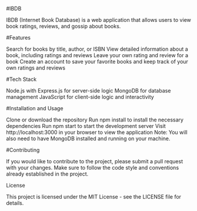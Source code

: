 #IBDB

IBDB (Internet Book Database) is a web application that allows users to view book ratings, reviews, and gossip about books.

#Features

Search for books by title, author, or ISBN
View detailed information about a book, including ratings and reviews
Leave your own rating and review for a book
Create an account to save your favorite books and keep track of your own ratings and reviews

#Tech Stack

Node.js with Express.js for server-side logic
MongoDB for database management
JavaScript for client-side logic and interactivity

#Installation and Usage

Clone or download the repository
Run npm install to install the necessary dependencies
Run npm start to start the development server
Visit http://localhost:3000 in your browser to view the application
Note: You will also need to have MongoDB installed and running on your machine.

#Contributing

If you would like to contribute to the project, please submit a pull request with your changes. Make sure to follow the code style and conventions already established in the project.

License

This project is licensed under the MIT License - see the LICENSE file for details.